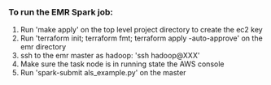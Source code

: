### To run the EMR Spark job:
1. Run 'make apply' on the top level project directory to create the ec2 key
2. Run 'terraform init; terraform fmt; terraform apply -auto-approve' on the emr directory
3. ssh to the emr master as hadoop: 'ssh hadoop@XXX'
4. Make sure the task node is in running state the AWS console
5. Run 'spark-submit als_example.py' on the master

